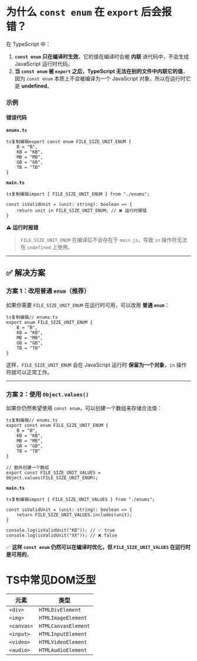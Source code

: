 # **为什么 `const enum` 在 `export` 后会报错？**

在 TypeScript 中：

1. **`const enum` 只在编译时生效**，它的值在编译时会被 **内联** 进代码中，不会生成 JavaScript 运行时代码。
2. **当 `const enum` 被 `export` 之后，TypeScript 无法在别的文件中内联它的值**，因为 `const enum` 本质上不会被编译为一个 JavaScript 对象，所以在运行时它是 **undefined**。

### **示例**

#### **错误代码**

**`enums.ts`**

```
ts复制编辑export const enum FILE_SIZE_UNIT_ENUM {
    B = "B",
    KB = "KB",
    MB = "MB",
    GB = "GB",
    TB = "TB"
}
```

**`main.ts`**

```
ts复制编辑import { FILE_SIZE_UNIT_ENUM } from "./enums";

const isValidUnit = (unit: string): boolean => {
    return unit in FILE_SIZE_UNIT_ENUM; // ❌ 运行时报错
}
```

**⚠ 运行时报错**

> `FILE_SIZE_UNIT_ENUM` 在编译后不会存在于 `main.js`，导致 `in` 操作符无法在 `undefined` 上使用。

------

## **✅ 解决方案**

### **方案 1：改用普通 `enum`（推荐）**

如果你需要 `FILE_SIZE_UNIT_ENUM` 在运行时可用，可以改用 **普通 `enum`**：

```
ts复制编辑// enums.ts
export enum FILE_SIZE_UNIT_ENUM {
    B = "B",
    KB = "KB",
    MB = "MB",
    GB = "GB",
    TB = "TB"
}
```

这样，`FILE_SIZE_UNIT_ENUM` 会在 JavaScript 运行时 **保留为一个对象**，`in` 操作符就可以正常工作。

------

### **方案 2：使用 `Object.values()`**

如果你仍然希望使用 `const enum`，可以创建一个数组来存储合法值：

```
ts复制编辑// enums.ts
export const enum FILE_SIZE_UNIT_ENUM {
    B = "B",
    KB = "KB",
    MB = "MB",
    GB = "GB",
    TB = "TB"
}

// 额外创建一个数组
export const FILE_SIZE_UNIT_VALUES = Object.values(FILE_SIZE_UNIT_ENUM);
```

**`main.ts`**

```
ts复制编辑import { FILE_SIZE_UNIT_VALUES } from "./enums";

const isValidUnit = (unit: string): boolean => {
    return FILE_SIZE_UNIT_VALUES.includes(unit);
}

console.log(isValidUnit("KB")); // ✅ true
console.log(isValidUnit("XX")); // ❌ false
```

✅ **这样 `const enum` 仍然可以在编译时优化，但 `FILE_SIZE_UNIT_VALUES` 在运行时是可用的**。





# TS中常见DOM泛型

| 元素       | 类型                |
| ---------- | ------------------- |
| `<div>`    | `HTMLDivElement`    |
| `<img>`    | `HTMLImageElement`  |
| `<canvas>` | `HTMLCanvasElement` |
| `<input>`  | `HTMLInputElement`  |
| `<video>`  | `HTMLVideoElement`  |
| `<audio>`  | `HTMLAudioElement`  |
